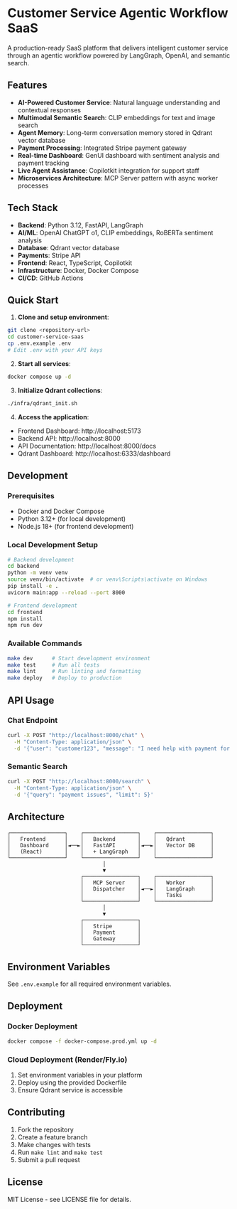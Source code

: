 
# Customer Service Agentic Workflow SaaS

A production-ready SaaS platform that delivers intelligent customer service through an agentic workflow powered by LangGraph, OpenAI, and semantic search.

## Features

- **AI-Powered Customer Service**: Natural language understanding and contextual responses
- **Multimodal Semantic Search**: CLIP embeddings for text and image search
- **Agent Memory**: Long-term conversation memory stored in Qdrant vector database
- **Payment Processing**: Integrated Stripe payment gateway
- **Real-time Dashboard**: GenUI dashboard with sentiment analysis and payment tracking
- **Live Agent Assistance**: Copilotkit integration for support staff
- **Microservices Architecture**: MCP Server pattern with async worker processes

## Tech Stack

- **Backend**: Python 3.12, FastAPI, LangGraph
- **AI/ML**: OpenAI ChatGPT o1, CLIP embeddings, RoBERTa sentiment analysis
- **Database**: Qdrant vector database
- **Payments**: Stripe API
- **Frontend**: React, TypeScript, Copilotkit
- **Infrastructure**: Docker, Docker Compose
- **CI/CD**: GitHub Actions

## Quick Start

1. **Clone and setup environment**:
```bash
git clone <repository-url>
cd customer-service-saas
cp .env.example .env
# Edit .env with your API keys
```

2. **Start all services**:
```bash
docker compose up -d
```

3. **Initialize Qdrant collections**:
```bash
./infra/qdrant_init.sh
```

4. **Access the application**:
- Frontend Dashboard: http://localhost:5173
- Backend API: http://localhost:8000
- API Documentation: http://localhost:8000/docs
- Qdrant Dashboard: http://localhost:6333/dashboard

## Development

### Prerequisites
- Docker and Docker Compose
- Python 3.12+ (for local development)
- Node.js 18+ (for frontend development)

### Local Development Setup

```bash
# Backend development
cd backend
python -m venv venv
source venv/bin/activate  # or venv\Scripts\activate on Windows
pip install -e .
uvicorn main:app --reload --port 8000

# Frontend development
cd frontend
npm install
npm run dev
```

### Available Commands

```bash
make dev      # Start development environment
make test     # Run all tests
make lint     # Run linting and formatting
make deploy   # Deploy to production
```

## API Usage

### Chat Endpoint
```bash
curl -X POST "http://localhost:8000/chat" \
  -H "Content-Type: application/json" \
  -d '{"user": "customer123", "message": "I need help with payment for invoice #123"}'
```

### Semantic Search
```bash
curl -X POST "http://localhost:8000/search" \
  -H "Content-Type: application/json" \
  -d '{"query": "payment issues", "limit": 5}'
```

## Architecture

```
┌─────────────────┐    ┌─────────────────┐    ┌─────────────────┐
│   Frontend      │    │   Backend       │    │   Qdrant        │
│   Dashboard     │◄──►│   FastAPI       │◄──►│   Vector DB     │
│   (React)       │    │   + LangGraph   │    │                 │
└─────────────────┘    └─────────────────┘    └─────────────────┘
                              │
                              ▼
                       ┌─────────────────┐    ┌─────────────────┐
                       │   MCP Server    │    │   Worker        │
                       │   Dispatcher    │◄──►│   LangGraph     │
                       │                 │    │   Tasks         │
                       └─────────────────┘    └─────────────────┘
                              │
                              ▼
                       ┌─────────────────┐
                       │   Stripe        │
                       │   Payment       │
                       │   Gateway       │
                       └─────────────────┘
```

## Environment Variables

See `.env.example` for all required environment variables.

## Deployment

### Docker Deployment
```bash
docker compose -f docker-compose.prod.yml up -d
```

### Cloud Deployment (Render/Fly.io)
1. Set environment variables in your platform
2. Deploy using the provided Dockerfile
3. Ensure Qdrant service is accessible

## Contributing

1. Fork the repository
2. Create a feature branch
3. Make changes with tests
4. Run `make lint` and `make test`
5. Submit a pull request

## License

MIT License - see LICENSE file for details.
